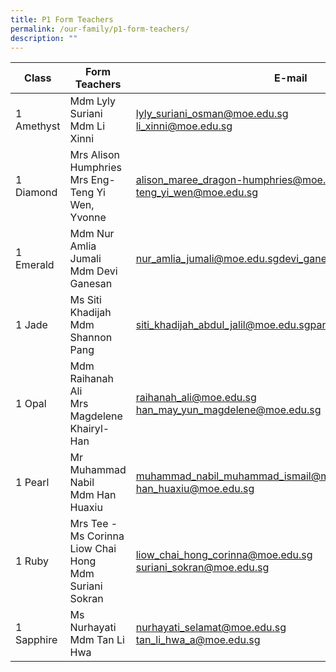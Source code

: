 ```yaml
---
title: P1 Form Teachers
permalink: /our-family/p1-form-teachers/
description: ""
---
```

| Class | Form Teachers | E-mail |
| -------- | -------- | -------- |
| 1 Amethyst      |Mdm Lyly Suriani<div>Mdm Li Xinni </div> | lyly_suriani_osman@moe.edu.sg<div>li_xinni@moe.edu.sg</div>   |
|1 Diamond | Mrs Alison Humphries<div>Mrs Eng-Teng Yi Wen, Yvonne</div> | alison_maree_dragon-humphries@moe.edu.sg<div></div>teng_yi_wen@moe.edu.sg
1 Emerald | Mdm Nur Amlia Jumali<div>Mdm Devi Ganesan | nur_amlia_jumali@moe.edu.sg</div>devi_ganesan@moe.edu.sg
1 Jade | Ms Siti Khadijah<div>Mdm Shannon Pang | siti_khadijah_abdul_jalil@moe.edu.sg</div>pang_teng_yen@moe.edu.sg
1 Opal | Mdm Raihanah Ali<div>Mrs Magdelene Khairyl-Han</div>| raihanah_ali@moe.edu.sg<div>han_may_yun_magdelene@moe.edu.sg</div><div>
1 Pearl | Mr Muhammad Nabil</div><div>Mdm Han Huaxiu</div>| muhammad_nabil_muhammad_ismail@moe.edu.sg<div>han_huaxiu@moe.edu.sg</div><div>
1 Ruby | Mrs Tee - Ms Corinna Liow Chai Hong</div><div>Mdm Suriani Sokran</div>| liow_chai_hong_corinna@moe.edu.sg<div>suriani_sokran@moe.edu.sg</div>
1 Sapphire | Ms Nurhayati<div>Mdm Tan Li Hwa</div>| nurhayati_selamat@moe.edu.sg<div>tan_li_hwa_a@moe.edu.sg</div>
